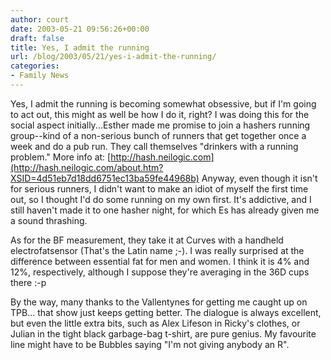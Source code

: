 ```yaml
---
author: court
date: 2003-05-21 09:56:26+00:00
draft: false
title: Yes, I admit the running
url: /blog/2003/05/21/yes-i-admit-the-running/
categories:
- Family News
---
```


Yes, I admit the running is becoming somewhat obsessive, but if I'm going to act out, this might as well be how I do it, right?  I was doing this for the social aspect initially...Esther made me promise to join a hashers running group--kind of a non-serious bunch of runners that get together once a week and do a pub run. They call themselves "drinkers with a running problem." More info at: [http://hash.neilogic.com](http://hash.neilogic.com/about.htm?XSID=4d51eb7d18dd6751ec13ba59fe44968b) Anyway, even though it isn't for serious runners, I didn't want to make an idiot of myself the first time out, so I thought I'd do some running on my own first. It's addictive, and I still haven't made it to one hasher night, for which Es has already given me a sound thrashing.

As for the BF measurement, they take it at Curves with a handheld electrofatsensor (That's the Latin name ;-).  I was really surprised at the difference between essential fat for men and women. I think it is 4% and 12%, respectively, although I suppose they're averaging in the 36D cups there :-p

By the way, many thanks to the Vallentynes for getting me caught up on TPB... that show just keeps getting better. The dialogue is always excellent, but even the little extra bits, such as Alex Lifeson in Ricky's clothes, or Julian in the tight black garbage-bag t-shirt, are pure genius.  My favourite line might have to be Bubbles saying "I'm not giving anybody an R".
